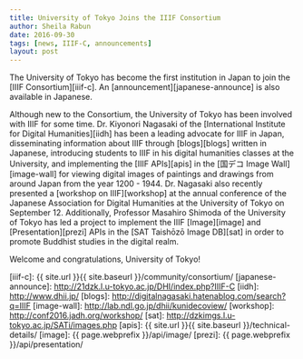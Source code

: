 ```yaml
---
title: University of Tokyo Joins the IIIF Consortium
author: Sheila Rabun
date: 2016-09-30
tags: [news, IIIF-C, announcements]
layout: post
---
```


The University of Tokyo has become the first institution in Japan to join the [IIIF Consortium][iiif-c]. An [announcement][japanese-announce] is also available in Japanese.

Although new to the Consortium, the University of Tokyo has been involved with IIIF for some time. Dr. Kiyonori Nagasaki of the [International Institute for Digital Humanities][iidh]  has been a leading advocate for IIIF in Japan, disseminating information about IIIF through [blogs][blogs] written in Japanese, introducing students to IIIF in his digital humanities classes at the University, and implementing the [IIIF APIs][apis] in the [国デコ Image Wall][image-wall] for viewing digital images of paintings and drawings from around Japan from the year 1200 - 1944. Dr. Nagasaki also recently presented a [workshop on IIIF][workshop] at the annual conference of the Japanese Association for Digital Humanities at the University of Tokyo on September 12. Additionally, Professor Masahiro Shimoda of the University of Tokyo has led a project to implement the IIIF [Image][image] and [Presentation][prezi] APIs in the [SAT Taishōzō Image DB][sat] in order to promote Buddhist studies in the digital realm.

Welcome and congratulations, University of Tokyo!

[iiif-c]: {{ site.url }}{{ site.baseurl }}/community/consortium/
[japanese-announce]: http://21dzk.l.u-tokyo.ac.jp/DHI/index.php?IIIF-C
[iidh]: http://www.dhii.jp/
[blogs]: http://digitalnagasaki.hatenablog.com/search?q=IIIF
[image-wall]: http://lab.ndl.go.jp/dhii/kunidecoview/
[workshop]: http://conf2016.jadh.org/workshop/
[sat]: http://dzkimgs.l.u-tokyo.ac.jp/SATi/images.php
[apis]: {{ site.url }}{{ site.baseurl }}/technical-details/
[image]: {{ page.webprefix }}/api/image/
[prezi]: {{ page.webprefix }}/api/presentation/
